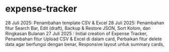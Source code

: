 # expense-tracker

28 Juli 2025: Penambahan template CSV & Excel
28 Juli 2025: Penambahan fitur Search Bar, Edit (draft), Backup & Restore JSON, Sort Kolom, dan Ringkasan Bulanan
27 Juli 2025 : Initial creation of Expense Tracker, Penambahan fitur Upload CSV & Excel di dalam card, Perbaikan fitur delete data agar berfungsi dengan benar, Responsive layout untuk summary cards,
